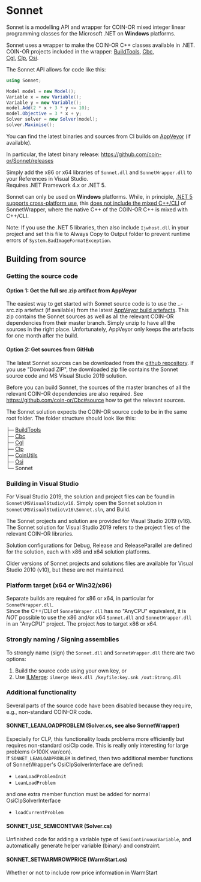 # Sonnet

Sonnet is a modelling API and wrapper for COIN-OR mixed integer linear programming classes for the Microsoft .NET on **Windows** platforms.

Sonnet uses a wrapper to make the COIN-OR C++ classes available in .NET.  
COIN-OR projects included in the wrapper: 
[BuildTools](https://github.com/coin-or-tools/BuildTools), 
[Cbc](https://github.com/coin-or/Cbc),  
[Cgl](https://github.com/coin-or/Cgl), 
[Clp](https://github.com/coin-or/Clp), 
[Osi](https://github.com/coin-or/Osi).

The Sonnet API allows for code like this:

```C#
using Sonnet;  

Model model = new Model();
Variable x = new Variable();
Variable y = new Variable();
model.Add(2 * x + 3 * y <= 10);
model.Objective = 3 * x + y;
Solver solver = new Solver(model);
solver.Maximise();
```

You can find the latest binaries and sources from CI builds on [AppVeyor](https://ci.appveyor.com/project/coin-or/sonnet/build/artifacts) (if available).

In particular, the latest binary release:
https://github.com/coin-or/Sonnet/releases

Simply add the x86 or x64 libraries of `Sonnet.dll` and `SonnetWrapper.dll` to your References in Visual Studio.  
Requires .NET Framework 4.x or .NET 5. 

Sonnet can only be used on **Windows** platforms. While, in principle, [.NET 5 supports cross-platform use](https://docs.microsoft.com/en-us/dotnet/core/introduction), this 
[does not include the mixed C++/CLI](https://docs.microsoft.com/en-us/dotnet/core/porting/cpp-cli) of SonnetWrapper, 
where the native C++ of the COIN-OR C++ is mixed with C++/CLI.

Note: If you use the .NET 5 libraries, then also include `Ijwhost.dll` in your project and set this file to Always Copy to Output folder to prevent runtime errors of `System.BadImageFormatException`.


## Building from source

### Getting the source code

#### Option 1: Get the full src.zip artifact from AppVeyor
The easiest way to get started with Sonnet source code is to use the ..-src.zip artefact (if available) from the latest 
[AppVeyor build artefacts](https://ci.appveyor.com/project/coin-or/sonnet/build/artifacts). This zip contains the Sonnet sources as well as all the relevant COIN-OR dependencies from their master branch. 
Simply unzip to have all the sources in the right place.
Unfortunately, AppVeyor only keeps the artefacts for one month after the build.

#### Option 2: Get sources from GitHub
The latest Sonnet sources can be downloaded from the [github repository](https://github.com/coin-or/Sonnet).
If you use "Download ZIP", the downloaded zip file contains the Sonnet source code and MS Visual Studio 2019 solution. 

Before you can build Sonnet, the sources of the master branches of all the relevant COIN-OR dependencies are also required. 
See https://github.com/coin-or/Cbc#source how to get the relevant sources. 

The Sonnet solution expects the COIN-OR source code to be in the same root folder. 
The folder structure should look like this:

├─ [BuildTools](https://github.com/coin-or-tools/BuildTools)  
├─ [Cbc](https://github.com/coin-or/Cbc)  
├─ [Cgl](https://github.com/coin-or/Cgl)  
├─ [Clp](https://github.com/coin-or/Clp)  
├─ [CoinUtils](https://github.com/coin-or/CoinUtils)  
├─ [Osi](https://github.com/coin-or/Osi)  
└─ Sonnet  

### Building in Visual Studio
For Visual Studio 2019, the solution and project files can be found in `Sonnet\MSVisualStudio\v16`.
Simply open the Sonnet solution in `Sonnet\MSVisualStudio\v16\Sonnet.sln`, and Build. 

The Sonnet projects and solution are provided for Visual Studio 2019 (v16).
The Sonnet solution for Visual Studio 2019 refers to the project files of the relevant COIN-OR libraries.

Solution configurations for Debug, Release and ReleaseParallel are defined for the solution, each with x86 and x64 solution platforms.

Older versions of Sonnet projects and solutions files are available for Visual Studio 2010 (v10), but these are not maintained.

### Platform target (x64 or Win32/x86)

Separate builds are required for x86 or x64, in particular for `SonnetWrapper.dll`.  
Since the C++/CLI of `SonnetWraper.dll` has no "AnyCPU" equivalent, it is *NOT* possible to use
the x86 and/or x64 `Sonnet.dll` and `SonnetWrapper.dll` in an "AnyCPU" project. The project *has* to target x86 or x64.


### Strongly naming / Signing assemblies

To strongly name (sign) the `Sonnet.dll` and `SonnetWrapper.dll` there are two options:
1) Build the source code using your own key, or
2) Use [ILMerge](https://github.com/dotnet/ILMerge/blob/master/ilmerge-manual.md):
   `ilmerge Weak.dll /keyfile:key.snk /out:Strong.dll`  


### Additional functionality

Several parts of the source code have been disabled because they require, e.g., non-standard COIN-OR code.


#### SONNET_LEANLOADPROBLEM (Solver.cs, see also SonnetWrapper)

Especially for CLP, this functionality loads problems more efficiently but requires
non-standard osiClp code. This is really only interesting for large problems (>100K var/con).  
If `SONNET_LEANLOADPROBLEM` is defined, then two additional member functions of SonnetWrapper's OsiClpSolverInterface are defined:
- `LeanLoadProblemInit`
- `LeanLoadProblem`  

and one extra member function must be added for normal OsiClpSolverInterface
- `loadCurrentProblem`
  

#### SONNET_USE_SEMICONTVAR (Solver.cs)

  Unfinished code for adding a variable type of `SemiContinuousVariable`, and automatically generate
  helper variable (binary) and constraint.


#### SONNET_SETWARMROWPRICE (WarmStart.cs)

Whether or not to include row price information in WarmStart

